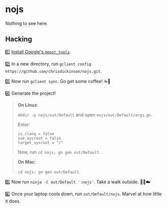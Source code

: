 # nojs

Nothing to see here.

## Hacking

:one: [Install Google's `depot_tools`][depot-tools].

:two: In a new directory, run `gclient config https://github.com/chrisdickinson/nojs.git`.

:three: Now run `gclient sync`. Go get some coffee! :coffee::runner:

:four: Generate the project!

> **On Linux**:
>
> `mkdir -p nojs/out/Default` and open `nojs/out/Default/args.gn`.
>
> Enter:
>
> ```
> is_clang = false
> use_sysroot = false
> target_sysroot = "/"
> ```
>
> Now, run `cd nojs; gn gen out/Default`.

> **On Mac**:
>
> `cd nojs; gn gen out/Default`.
>

:five: Now run `ninja -C out/Default ':nojs'`. Take a walk outside. :walking::deciduous_tree::cloud:

:six: Once your laptop cools down, run `out/Default/nojs`. Marvel at how little it does.

[depot-tools]: https://www.chromium.org/developers/how-tos/install-depot-tools
